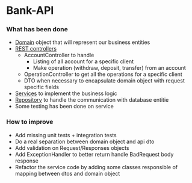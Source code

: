 # Bank-API

### What has been done

- [Domain](src/main/java/com/itnov/bankapi/domain) object that will represent our business entities
- [REST controllers](src/main/java/com/itnov/bankapi/rest)
  - AccountController to handle
    - Listing of all account for a specific client
    - Make operation (withdraw, deposit, transfer) from an account
  - OperationController to get all the operations for a specific client
  - DTO when necessary to encapsulate domain object with request specific fields
- [Services](src/main/java/com/itnov/bankapi/service) to implement the business logic
- [Repository](src/main/java/com/itnov/bankapi/repository) to handle the communication with database entitie
- Some testing has been done on service

### How to improve

- Add missing unit tests + integration tests
- Do a real separation between domain object and api dto
- Add validation on Request/Responses objects
- Add ExceptionHandler to better return handle BadRequest body response
- Refactor the service code by adding some classes responsible of mapping between dtos and domain object